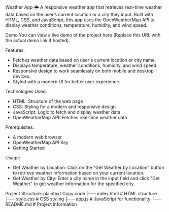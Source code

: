 Weather App 🌦️
A responsive weather app that retrieves real-time weather data based on the user’s current location or a city they input. Built with HTML, CSS, and JavaScript, this app uses the OpenWeatherMap API to display weather conditions, temperature, humidity, and wind speed.

Demo
You can view a live demo of the project here (Replace this URL with the actual demo link if hosted).

Features:
- Fetches weather data based on user's current location or city name.
- Displays temperature, weather conditions, humidity, and wind speed.
- Responsive design to work seamlessly on both mobile and desktop devices.
- Styled with a modern UI for better user experience.


Technologies Used:
- HTML: Structure of the web page
- CSS: Styling for a modern and responsive design
- JavaScript: Logic to fetch and display weather data
- OpenWeatherMap API: Fetches real-time weather data


Prerequisites:
- A modern web browser
- OpenWeatherMap API Key
- Getting Started

Usage:
- Get Weather by Location: Click on the "Get Weather by Location" button to retrieve weather information based on your current location.
- Get Weather by City: Enter a city name in the input field and click "Get Weather" to get weather information for the specified city.


Project Structure:
plaintext
Copy code
├── index.html          # HTML structure
├── style.css           # CSS styling
├── app.js              # JavaScript for functionality
└── README.md           # Project information
